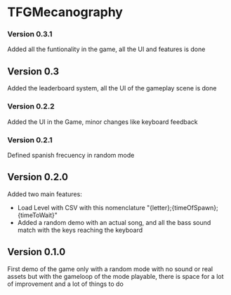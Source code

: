 # TFGMecanography
### Version 0.3.1
Added all the funtionality in the game, all the UI and features is done
## Version 0.3
Added the leaderboard system, all the UI of the gameplay scene is done
### Version 0.2.2
Added the UI in the Game, minor changes like keyboard feedback
### Version 0.2.1
Defined spanish frecuency in random mode
## Version 0.2.0
Added two main features:
- Load Level with CSV with this nomenclature "{letter};{timeOfSpawn};{timeToWait}"
- Added a random demo with an actual song, and all the bass sound match with the keys reaching the keyboard

## Version 0.1.0
First demo of the game only with a random mode with no sound or real assets but with the gameloop of the mode playable, there is space for a lot of improvement and a lot of things to do